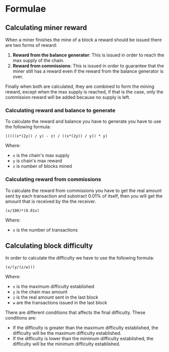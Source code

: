 # Formulae
## <a name="formulaeCalculatingReward"></a> Calculating miner reward
When a miner finishes the mine of a block a reward should be issued there are two forms of reward:
1. **Reward from the balance generator**: This is issued in order to reach the max supply of the chain.
2. **Reward from commissions**: This is issued in order to guarantee that the miner still has a reward even if the reward from the balance generator is over.

Finally when both are calculated, they are combined to form the mining reward, except when the max supply is reached, if that is the case, only the commission reward will be added because no supply is left.

### <a name="formulaeCalculatingRewardChain"></a> Calculating reward and balance to generate
To calculate the reward and balance you have to generate you have to use the following formula:

```
(((((x*(2y)) / y) - z) / ((x*(2y)) / y)) * y)
```

Where:
- `x` is the chain's max supply
- `y` is chain's max reward
- `z` is number of blocks mined


### <a name="formulaeCalculatingRewardCommission"></a> Calculating reward from commissions
To calculate the reward from commissions you have to get the real amount sent by each transaction and substract 0.01% of itself, then you will get the amount that is received by the the receiver.

```
(x/100)*(0.01x)
```

Where:
- `x` is the number of transactions


## <a name="formulaeCalculatingBlockDifficulty"></a> Calculating block difficulty
In order to calculate the difficulty we have to use the following formula:
```
(x/(y/(z/w)))
```

Where:
- `x` is the maximum difficulty established
- `y` is the chain max amount
- `z` is the real amount sent in the last block
- `w` are the transactions issued in the last block

There are different conditions that affects the final difficulty. These conditions are:
- If the difficulty is greater than the maximum difficulty established, the difficulty will be the maximum difficulty established.
- If the difficulty is lower than the minimum difficulty established, the difficulty will be the minimum difficulty established.

